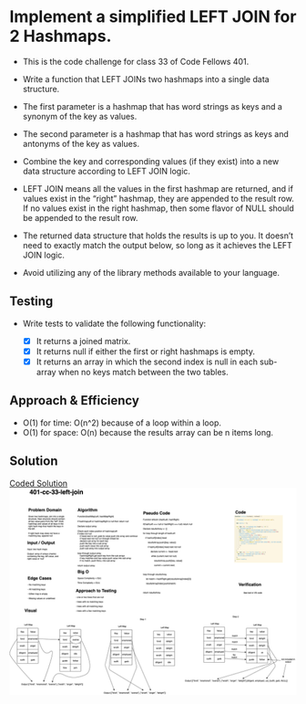 # Implement a simplified LEFT JOIN for 2 Hashmaps.

- This is the code challenge for class 33 of Code Fellows 401.

- Write a function that LEFT JOINs two hashmaps into a single data structure.
- The first parameter is a hashmap that has word strings as keys and a synonym of the key as values.
- The second parameter is a hashmap that has word strings as keys and antonyms of the key as values.
- Combine the key and corresponding values (if they exist) into a new data structure according to LEFT JOIN logic.
- LEFT JOIN means all the values in the first hashmap are returned, and if values exist in the “right” hashmap, they are appended to the result row. If no values exist in the right hashmap, then some flavor of NULL should be appended to the result row.
- The returned data structure that holds the results is up to you. It doesn’t need to exactly match the output below, so long as it achieves the LEFT JOIN logic.
- Avoid utilizing any of the library methods available to your language.

## Testing

- Write tests to validate the following functionality:

  - [x] It returns a joined matrix.
  - [x] It returns null if either the first or right hashmaps is empty.
  - [x] It returns an array in which the second index is null in each sub-array when no keys match between the two tables.

## Approach & Efficiency

- O(1) for time: O(n^2) because of a loop within a loop.
- O(1) for space: O(n) because the results array can be n items long.

## Solution

[Coded Solution](./left-join.js)
![Whiteboard](../../assets/code-challenge33.png)
